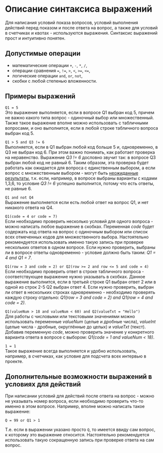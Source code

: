 # Описание синтаксиса выражений

Для написания условий показа вопросов, условий выполнения действий перед показом и после ответа на вопрос, а также для условий в счетчиках и квотах - используются выражения. Синтаксис выражений прост и интуитивно понятен.

## Допустимые операции

- математические операции `+`, `-`, `*`, `/`,
- операции сравнения `=`, `!=`, `>`, `<`, `>=`, `<=`,
- логические операции `and`, `or`, `not`,
- скобки с любой степенью вложенности.

## Примеры выражений

`Q1 = 5`<br>
Это выражение выполняется, если в вопросе Q1 выбран код 5, причем не важно какого типа вопрос - одиночный выбор или множественный. Также такое выражение вполне можно использовать с табличными вопросами, и оно выполнится, если в любой строке табличного вопроса выбран код 5.

`Q1 > 5 and Q3 != 6`<br>
Выполняется, если в Q1 выбран любой код больше 5 и, одновременно, в Q3 не выбран код 6. При этом важно понимать, как работает проверка на неравенство. Выражение *Q3 != 6* дословно звучит так: в вопросе Q3 выбран любой код не равный 6. Таким образом, эта проверка будет работать как ожидается для вопроса с единственным выбором, а если вопрос с множественным выбором - могут быть [неожиданные результаты](../articles/1000.md), т.к. если, например, в вопросе выбраны варианты с кодами 1,3,6, то условие *Q3 != 6* успешно выполнится, потому что есть ответы, не равные 6.

`Q1 and not Q4`<br>
Выражение выполняется если есть любой ответ на вопрос Q1, и нет никакого ответа на Q4.

`Q1(code = 4 or code = 7)`<br>
Если необходимо проверить несколько условий для одного вопроса - можно написать любое выражение в скобках. Переменная *code* будет содержать код ответа на вопрос с одиночным выбором или список всех отмеченных кодов для множественного выбора. Настоятельно рекомендуется использовать именно такую запись при проверке нескольких ответов в одном вопросе. Если нужно проверить, выбраны ли в вопросе ответы одновременно - условие должно быть таким: *Q1 = 4 and Q1 = 7*.

`Q1(row = 3 and code = 2) or Q2(row >= 2 and row <= 5 and code = 4)`<br>
Если необходимо проверить ответ в строке табличного вопроса - соответствующее выражение нужно указывать в скобках. Данное выражение выполнится, если в третьей строке Q1 выбран ответ 2 или в одной из строк 2-5 Q2 выбран ответ 4. Если нужно проверить, выбран ли ответ в нескольких строках одновременно - необходимо проверять каждую строку отдельно: *Q1(row = 3 and code = 2) and Q1(row = 4 and code = 2)*.

`Q1(valueNum > 18 and valueNum < 60) and Q2(valueTxt = "Hello")`<br>
Для работы с числовыми или текстовыми значениями можно использовать переменные *valueNum* (целые и дробные числа), *valueInt* (целые числа - дробные, округлённые до целых) и *valueTxt* (текст). Добавив переменную *code*, можно проверить значение у конкретного варианта ответа в вопросе с выбором: *Q1(code = 1 and valueNum < 18)*.

`1 = 1`<br>
Такое выражение всегда выполняется и удобно использовать, например, в счетчиках, как условие для подсчета всех интервью в проекте.

## Дополнительные возможности выражений в условиях для действий

При написании условий для действий после ответа на вопрос - можно не указывать номер вопроса, если необходимо проверить что-то именно в этом вопросе. Например, вполне можно написать такое выражение:

`Q = 99 or Q1 > 1`

Т.е. если в выражении указано просто `Q`, то имеется ввиду сам вопрос, к которому это выражение относится. Настоятельно рекомендуется использовать такую сокращенную запись при проверке ответа на сам вопрос.
